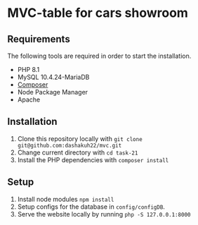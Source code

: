 # MVC-table for cars showroom

## Requirements

The following tools are required in order to start the installation.

- PHP 8.1
- MySQL 10.4.24-MariaDB
- [Composer](https://getcomposer.org/download/)
- Node Package Manager
- Apache

## Installation

1. Clone this repository locally with `git clone git@github.com:dashakuh22/mvc.git`
2. Change current directory with `cd task-21`
3. Install the PHP dependencies with `composer install`

## Setup

1. Install node modules `npm install`
2. Setup configs for the database in `config/configDB`.
3. Serve the website locally by running `php -S 127.0.0.1:8000`